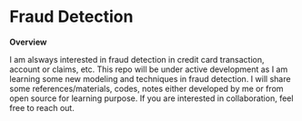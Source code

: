 # Fraud Detection

**Overview**

I am alsways interested in fraud detection in credit card transaction, account or claims, etc. This repo will be under active development as I am learning some new modeling and techniques in fraud detection. I will share some references/materials, codes, notes either developed by me or from open source for learning purpose. If you are interested in collaboration, feel free to reach out. 
